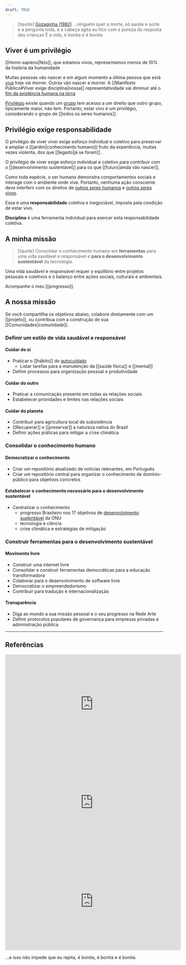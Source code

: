 ```yaml
---
draft: TRUE
---
```



> [!quote] [Gozaginha (1982)](https://www.youtube.com/watch?v=IYZcsb706q8)
> ...ninguém quer a morte, só saúde e sorte
> e a pergunta roda, e a cabeça agita
> eu fico com a pureza da resposta das crianças
> É a vida, é bonita e é bonita


## Viver é um privilégio

[[Homo sapiens|Nós]], que estamos vivos, representamos menos de 10% da história da humanidade

Muitas pessoas vão nascer e em algum momento a última pessoa que está [viva](https://thepopulationproject.org/?mtm_campaign=2023%20All%20in%20One%20-%20USA&mtm_cid=20498872233&mtm_group=671901059688&keyword=Population%20counter&gad_source=1&gclid=EAIaIQobChMIhdXFtuyViQMVEEJIAB3Q_SrNEAAYASAAEgKXYvD_BwE) hoje vai morrer. Outras vão nascer e morrer. A [[Manifesto Público#Viver exige disciplina|nossa]] representatividade vai diminuir até o [fim da existência humana na terra](https://www.nationalgeographicbrasil.com/ciencia/2023/07/como-a-humanidade-desaparecera-o-que-a-ciencia-diz#:~:text=Em%20cerca%20de%20um%20bilh%C3%A3o,revista%20Nature%20Geoscience%20em%202021.)

[Privilégio](https://pt.wikipedia.org/wiki/Privil%C3%A9gio) existe quando um [grupo](https://www.econodata.com.br/maiores-empresas/todo-brasil) tem acesso a um direito que outro grupo, tipicamente maior, não tem. Portanto, estar vivo é um privilégio, considerando o grupo de [[todos os seres humanos]]. 


## Privilégio exige responsabilidade

O privilégio de viver viver exige esforço individual e coletivo para preservar e ampliar o [[jardim|conhecimento humano]] fruto da experiência, muitas vezes violenta, dos que [[legado|já se foram]] .

O privilégio de viver exige esforço individual e coletivo para contribuir com o [[desenvolvimento sustentável]] para os que [[futuro|ainda vão nascer]]. 

Como toda espécie, o ser humano demonstra comportamentos sociais e interage com o ambiente onde vive. Portanto, nenhuma ação consciente deve interferir com os direitos de [outros seres humanos](https://www.politize.com.br/direitos-individuais/) e [outros seres vivos](https://oeco.org.br/colunas/a-natureza-como-sujeito-de-direitos/). 

Essa é uma **responsabilidade** coletiva e inegociável, imposta pela condição de estar vivo. 

**Disciplina** é uma ferramenta individual para exercer esta responsabilidade coletiva.

## A minha missão

> [!quote] Consolidar o conhecimento humano em **ferramentas** para uma vida saudável e responsável e **para o desenvolvimento sustentável** da tecnologia.

Uma vida saudável e responsável requer o equilíbrio entre projetos pessoais e coletivos e o balanço entre ações sociais, culturais e ambientais.

Acompanhe o meu [[progresso]].

## A nossa missão

Se você compartilha os objetivos abaixo, colabore diretamente com um [[projeto]], ou contribua com  a construção de sua [[Comunidades|comunidade]].

### Definir um estilo de vida saudável e responsável

#### Cuidar de si
* Praticar o [[hábito]] do [autocuidado](https://www.instagram.com/autocuidado_comciencia/)
	* Listar tarefas para a manutenção da [[saúde física]] e [[mental]]
* Definir processos para organização pessoal e produtividade

#### Cuidar do outro
* Praticar a comunicação presente em todas as relações sociais
* Estabelecer prioridades e limites nas relações sociais

#### Cuidar do planeta
* Contribuir para agricultura local de subsistência 
* [[Recuperar]] e [[preservar]] a natureza nativa do Brasil
* Definir ações práticas para mitigar a crise climática

### Consolidar o conhecimento humano

#### Democratizar o conhecimento
* Criar um repositório atualizado de notícias relevantes, em Português
* Criar um repositório central para organizar o conhecimento de domínio-público para objetivos concretos

#### Estabelecer o conhecimento necessário para o desenvolvimento sustentável
* Centralizar o conhecimento
	* progresso Brasileiro nos 17 objetivos de [desenvolvimento sustentável](https://brasil.un.org/pt-br/sdgs) da ONU
	* tecnologia e ciência
	* crise climática e estratégias de mitigação

### Construir ferramentas para o desenvolvimento sustentável

#### Movimento livre
* Construir uma internet livre
* Consolidar e construir ferramentas democráticas para a educação transformadora 
* Colaborar para o desenvolvimento de software livre
* Democratizar o empreendedorismo
* Contribuir para tradução e internacionalização

#### Transparência
* Diga ao mundo a sua missão pessoal e o seu progresso na Rede Arte
* Definir protocolos populares de governança para empresas privadas e administração pública



---
## Referências

<iframe width="560" height="315" src="https://www.youtube.com/embed/yiVipChfHP8?si=jdjVroC2cg8fCqXH" title="YouTube video player" frameborder="0" allow="accelerometer; autoplay; clipboard-write; encrypted-media; gyroscope; picture-in-picture; web-share" referrerpolicy="strict-origin-when-cross-origin" allowfullscreen></iframe>

<iframe width="560" height="315" src="https://www.youtube.com/embed/Ef4T7DrTvmI?si=qbrpAy4ZMv4tkNuY" title="YouTube video player" frameborder="0" allow="accelerometer; autoplay; clipboard-write; encrypted-media; gyroscope; picture-in-picture; web-share" referrerpolicy="strict-origin-when-cross-origin" allowfullscreen></iframe>

<iframe width="560" height="315" src="https://www.youtube.com/embed/YCEUCBw24sU?si=XGrcQkSpzLUaA7Ub" title="YouTube video player" frameborder="0" allow="accelerometer; autoplay; clipboard-write; encrypted-media; gyroscope; picture-in-picture; web-share" referrerpolicy="strict-origin-when-cross-origin" allowfullscreen></iframe>

...e isso não impede que eu repita, é bonita, é bonita e é bonita.


